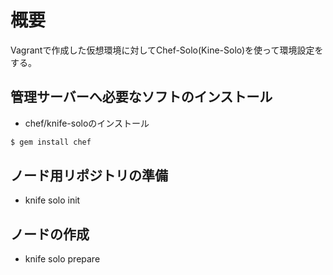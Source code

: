 # 概要
Vagrantで作成した仮想環境に対してChef-Solo(Kine-Solo)を使って環境設定をする。

## 管理サーバーへ必要なソフトのインストール
* chef/knife-soloのインストール
```bash
$ gem install chef
```

## ノード用リポジトリの準備
* knife solo init

## ノードの作成
* knife solo prepare
